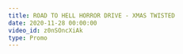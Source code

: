 ```yaml
---
title: ROAD TO HELL HORROR DRIVE - XMAS TWISTED
date: 2020-11-28 00:00:00
video_id: z0nSOncXiAk
type: Promo
---
```

